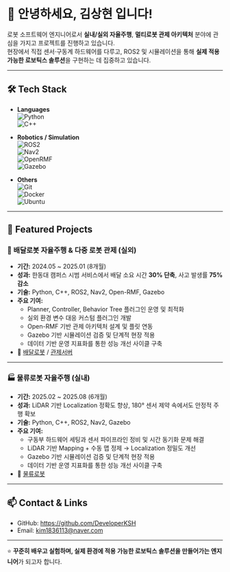 # 👋 안녕하세요, **김상현** 입니다!

로봇 소프트웨어 엔지니어로서 **실내/실외 자율주행**, **멀티로봇 관제 아키텍처** 분야에 관심을 가지고 프로젝트를 진행하고 있습니다.  
현장에서 직접 센서·구동계 하드웨어를 다루고, ROS2 및 시뮬레이션을 통해 **실제 적용 가능한 로보틱스 솔루션**을 구현하는 데 집중하고 있습니다.  

---

## 🛠 Tech Stack

- **Languages**  
  ![Python](https://img.shields.io/badge/Python-3776AB?style=flat&logo=python&logoColor=white)  
  ![C++](https://img.shields.io/badge/C++-00599C?style=flat&logo=c%2B%2B&logoColor=white)

- **Robotics / Simulation**  
  ![ROS2](https://img.shields.io/badge/ROS2-Foxglove?style=flat&logo=ros&logoColor=white)  
  ![Nav2](https://img.shields.io/badge/Nav2-00BFFF?style=flat)  
  ![OpenRMF](https://img.shields.io/badge/Open--RMF-22314E?style=flat)  
  ![Gazebo](https://img.shields.io/badge/Gazebo-orange?style=flat)

- **Others**  
  ![Git](https://img.shields.io/badge/Git-F05032?style=flat&logo=git&logoColor=white)  
  ![Docker](https://img.shields.io/badge/Docker-2496ED?style=flat&logo=docker&logoColor=white)  
  ![Ubuntu](https://img.shields.io/badge/Ubuntu-E95420?style=flat&logo=ubuntu&logoColor=white)  

---

## 📌 Featured Projects

### 🚚 배달로봇 자율주행 & 다중 로봇 관제 (실외)
- **기간:** 2024.05 ~ 2025.01 (8개월)  
- **성과:** 한동대 캠퍼스 시범 서비스에서 배달 소요 시간 **30% 단축**, 사고 발생률 **75% 감소**  
- **기술:** Python, C++, ROS2, Nav2, Open-RMF, Gazebo  
- **주요 기여:**  
  - Planner, Controller, Behavior Tree 플러그인 운영 및 최적화  
  - 실외 환경 변수 대응 커스텀 플러그인 개발  
  - Open-RMF 기반 관제 아키텍처 설계 및 플릿 연동
  - Gazebo 기반 시뮬레이션 검증 및 단계적 현장 적용
  - 데이터 기반 운영 지표화를 통한 성능 개선 사이클 구축
- 🔗 [배달로봇](https://github.com/DeveloperKSH/Open-RMF_DeliveryRobot) / [관제서버](https://github.com/DeveloperKSH/Open-RMF_Server)

---

### 🏭 물류로봇 자율주행 (실내)
- **기간:** 2025.02 ~ 2025.08 (6개월)  
- **성과:** LiDAR 기반 Localization 정확도 향상, 180° 센서 제약 속에서도 안정적 주행 확보  
- **기술:** Python, C++, ROS2, Nav2, Gazebo  
- **주요 기여:**  
  - 구동부 하드웨어 세팅과 센서 파이프라인 정비 및 시간 동기화 문제 해결
  - LiDAR 기반 Mapping + 수동 맵 정제 → Localization 정밀도 개선  
  - Gazebo 기반 시뮬레이션 검증 및 단계적 현장 적용
  - 데이터 기반 운영 지표화를 통한 성능 개선 사이클 구축
- 🔗 [물류로봇](https://github.com/DeveloperKSH/Indoor_LogisticsRobot)

---

## 📫 Contact & Links

- GitHub: https://github.com/DeveloperKSH
- Email: kim1836113@naver.com

---

⭐️ **꾸준히 배우고 실험하며, 실제 환경에 적용 가능한 로보틱스 솔루션을 만들어가는 엔지니어**가 되고자 합니다.
